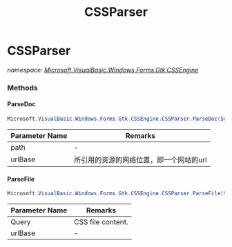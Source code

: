 ﻿---
title: CSSParser
---

# CSSParser
_namespace: [Microsoft.VisualBasic.Windows.Forms.Gtk.CSSEngine](N-Microsoft.VisualBasic.Windows.Forms.Gtk.CSSEngine.html)_



### Methods

#### ParseDoc
```csharp
Microsoft.VisualBasic.Windows.Forms.Gtk.CSSEngine.CSSParser.ParseDoc(System.String,System.String)
```


|Parameter Name|Remarks|
|--------------|-------|
|path|-|
|urlBase|所引用的资源的网络位置，即一个网站的url|


#### ParseFile
```csharp
Microsoft.VisualBasic.Windows.Forms.Gtk.CSSEngine.CSSParser.ParseFile(System.String,System.String)
```


|Parameter Name|Remarks|
|--------------|-------|
|Query|CSS file content.|
|urlBase|-|





